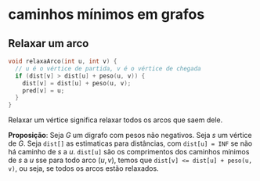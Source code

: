# caminhos mínimos em grafos

## Relaxar um arco

```cpp
void relaxaArco(int u, int v) {
  // u é o vértice de partida, v é o vértice de chegada
  if (dist[v] > dist[u] + peso(u, v)) {
    dist[v] = dist[u] + peso(u, v);
    pred[v] = u;
  }
}
```

Relaxar um vértice significa relaxar todos os arcos que saem dele.

**Proposição**: Seja $G$ um digrafo com pesos não negativos. Seja $s$ um vértice de $G$. Seja `dist[]` as estimaticas para distâncias, com `dist[u] = INF` se não há caminho de $s$ a $u$. `dist[u]` são os comprimentos dos caminhos mínimos de $s$ a $u$ sse para todo arco $(u, v)$, temos que `dist[v] <= dist[u] + peso(u, v)`, ou seja, se todos os arcos estão relaxados.